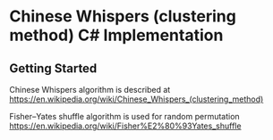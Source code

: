 # Chinese Whispers (clustering method) C# Implementation

## Getting Started

Chinese Whispers algorithm is described at https://en.wikipedia.org/wiki/Chinese_Whispers_(clustering_method)

Fisher–Yates shuffle algorithm is used for random permutation https://en.wikipedia.org/wiki/Fisher%E2%80%93Yates_shuffle


